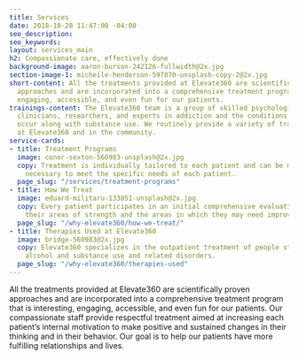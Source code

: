 ```yaml
---
title: Services
date: 2018-10-28 11:47:00 -04:00
seo_description: 
seo_keywords: 
layout: services_main
h2: Compassionate care, effectively done
background-image: aaron-burson-242126-fullwidth@2x.jpg
section-image-1: micheile-henderson-597870-unsplash-copy-2@2x.jpg
short-content: All the treatments provided at Elevate360 are scientifically proven
  approaches and are incorporated into a comprehensive treatment program that is interesting,
  engaging, accessible, and even fun for our patients.
trainings-content: The Elevate360 team is a group of skilled psychologists who are
  clinicians, researchers, and experts in addiction and the conditions that commonly
  occur along with substance use. We routinely provide a variety of trainings both
  at Elevate360 and in the community.
service-cards:
- title: Treatment Programs
  image: conor-sexton-560983-unsplash@2x.jpg
  copy: Treatment is individually tailored to each patient and can be modified as
    necessary to meet the specific needs of each patient.
  page_slug: "/services/treatment-programs"
- title: How We Treat
  image: eduard-militaru-133851-unsplash@2x.jpg
  copy: Every patient participates in an initial comprehensive evaluation to determine
    their areas of strength and the areas in which they may need improvement and support.
  page_slug: "/why-elevate360/how-we-treat/"
- title: Therapies Used at Elevate360
  image: bridge-560983@2x.jpg
  copy: Elevate360 specializes in the outpatient treatment of people struggling with
    alcohol and substance use and related disorders.
  page_slug: "/why-elevate360/therapies-used"
---
```


All the treatments provided at Elevate360 are scientifically proven approaches and are incorporated into a comprehensive treatment program that is interesting, engaging, accessible, and even fun for our patients.  Our compassionate staff provide respectful treatment aimed at increasing each patient’s internal motivation to make positive and sustained changes in their thinking and in their behavior.  Our goal is to help our patients have more fulfilling relationships and lives.
